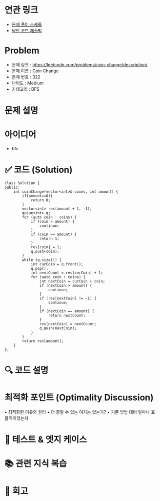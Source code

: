 # 연관 링크
- [문제 풀이 스케줄](https://github.com/orgs/DaleStudy/projects/6/views/5)
- [답안 코드 제출법](https://github.com/DaleStudy/leetcode-study/wiki/%EB%8B%B5%EC%95%88-%EC%A0%9C%EC%B6%9C-%EA%B0%80%EC%9D%B4%EB%93%9C)

# Problem
- 문제 링크 : https://leetcode.com/problems/coin-change/description/
- 문제 이름 : Coin Change
- 문제 번호 : 322
- 난이도 : Medium
- 카테고리 : BFS

# 문제 설명


# 아이디어
- bfs

# ✅ 코드 (Solution)
```
class Solution {
public:
    int coinChange(vector<int>& coins, int amount) {
        if(amount==0){
            return 0;
        }
        vector<int> res(amount + 1, -1); 
        queue<int> q;
        for (auto coin : coins) {
            if (coin > amount) {
                continue;
            }
            if (coin == amount) {
                return 1;
            }
            res[coin] = 1;
            q.push(coin);
        }
        while (q.size()) {
            int curCoin = q.front(); 
            q.pop();
            int nextCount = res[curCoin] + 1; 
            for (auto coin : coins) {
                int nextCoin = curCoin + coin;
                if (nextCoin > amount) {
                    continue;
                }
                if (res[nextCoin] != -1) { 
                    continue;
                }
                if (nextCoin == amount) {
                    return nextCount;
                }
                res[nextCoin] = nextCount;
                q.push(nextCoin);
            }
        }
        return res[amount];
    }
};

```
# 🔍 코드 설명


# 최적화 포인트 (Optimality Discussion)
•	최적화한 이유와 원리
•	더 줄일 수 있는 여지는 있는가?
•	기존 방법 대비 얼마나 효율적이었는지

# 🧪 테스트 & 엣지 케이스

# 📚 관련 지식 복습

# 🔁 회고


